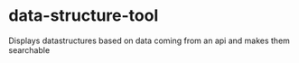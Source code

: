 # data-structure-tool
Displays datastructures based on data coming from an api and makes them searchable
